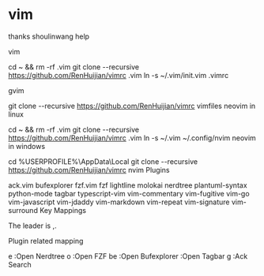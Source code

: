 # vim
thanks shoulinwang help

vim

cd ~ && rm -rf .vim
git clone --recursive https://github.com/RenHuijian/vimrc .vim
ln -s ~/.vim/init.vim .vimrc

gvim

git clone --recursive https://github.com/RenHuijian/vimrc vimfiles
neovim in linux

cd ~ && rm -rf .vim
git clone --recursive https://github.com/RenHuijian/vimrc .vim
ln -s ~/.vim ~/.config/nvim
neovim in windows

cd %USERPROFILE%\AppData\Local
git clone --recursive https://github.com/RenHuijian/vimrc nvim
Plugins

ack.vim
bufexplorer
fzf.vim
fzf
lightline
molokai
nerdtree
plantuml-syntax
python-mode
tagbar
typescript-vim
vim-commentary
vim-fugitive
vim-go
vim-javascript
vim-jdaddy
vim-markdown
vim-repeat
vim-signature
vim-surround
Key Mappings

The leader is ,.

Plugin related mapping

<leader>e :Open Nerdtree
<leader>o :Open FZF
<leader>be :Open Bufexplorer
<F8> :Open Tagbar
<leader>g :Ack Search
